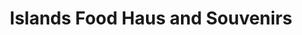 ---
title: "Islands Food Haus and Souvenirs"
url: /catarman/islands-food-haus-and-souvenirs/
shop: gift
---